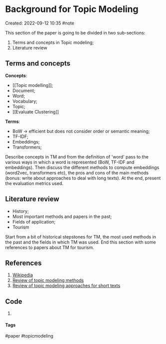 # Background for Topic Modeling
Created: 2022-09-12 10:35
#note

This section of the paper is going to be divided in two sub-sections:
1. Terms and concepts in Topic modeling;
2. Literature review

## Terms and concepts

**Concepts**:
- [[Topic modelling]];
- Document;
- Word;
- Vocabulary;
- Topic;
- [[Evaluate Clustering]]

**Terms**:
- BoW -> efficient but does not consider order or semantic meaning;
- TF-IDF;
- Embeddings;
- Transformers;

Describe concepts in TM and from the definition of 'word' pass to the various ways in which a word is represented (BoW, TF-IDF and embeddings). Then discuss the different methods to compute embeddings (word2vec, transformers etc), the pros and cons of the main methods (bonus: write about approaches to deal with long texts). At the end, present the evaluation metrics used.

## Literature review
- History;
- Most important methods and papers in the past;
- Fields of application;
- Tourism

Start from a bit of historical stepstones for TM, the most used methods in the past and the fields in which TM was used. End this section with some references to papers about TM for tourism.

## References
1. [Wikipedia](https://en.wikipedia.org/wiki/Topic_model)
2. [Review of topic modeling methods](https://www.sciencedirect.com/science/article/pii/S0306437920300703?casa_token=Vvlj0hMZd14AAAAA:Sm37HVr0Kb2spquF_7rHGhIRAEYfgsN11vHGMw4cgrjYdK6bh7pGi0jG9TGKKZV6MP70Eg)
3. [Review of topic modeling approaches for short texts](https://ieeexplore.ieee.org/stamp/stamp.jsp?arnumber=9086136&casa_token=DulR-q623eEAAAAA:89sDyDLh7VOtmIVLO97Z7QXvRlSsSLWn8KhN1N0_WJoqP8qSWeqRIrU4F3Yz4LKUo7eP)

## Code
1. 

#### Tags
#paper #topicmodeling 